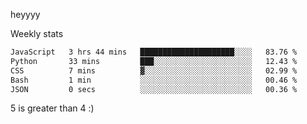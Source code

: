 heyyyy

Weekly stats
<!--START_SECTION:waka-->

```txt
JavaScript   3 hrs 44 mins   █████████████████████░░░░   83.76 %
Python       33 mins         ███░░░░░░░░░░░░░░░░░░░░░░   12.43 %
CSS          7 mins          ▓░░░░░░░░░░░░░░░░░░░░░░░░   02.99 %
Bash         1 min           ░░░░░░░░░░░░░░░░░░░░░░░░░   00.46 %
JSON         0 secs          ░░░░░░░░░░░░░░░░░░░░░░░░░   00.36 %
```

<!--END_SECTION:waka-->
5 is greater than 4 :)
